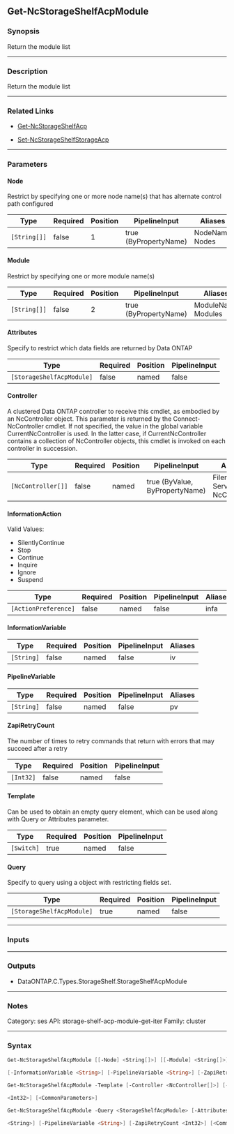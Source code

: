 Get-NcStorageShelfAcpModule
---------------------------

### Synopsis
Return the module list

---

### Description

Return the module list

---

### Related Links
* [Get-NcStorageShelfAcp](Get-NcStorageShelfAcp)

* [Set-NcStorageShelfStorageAcp](Set-NcStorageShelfStorageAcp)

---

### Parameters
#### **Node**
Restrict by specifying one or more node name(s) that has alternate control path configured

|Type        |Required|Position|PipelineInput        |Aliases           |
|------------|--------|--------|---------------------|------------------|
|`[String[]]`|false   |1       |true (ByPropertyName)|NodeName<br/>Nodes|

#### **Module**
Restrict by specifying one or more module name(s)

|Type        |Required|Position|PipelineInput        |Aliases               |
|------------|--------|--------|---------------------|----------------------|
|`[String[]]`|false   |2       |true (ByPropertyName)|ModuleName<br/>Modules|

#### **Attributes**
Specify to restrict which data fields are returned by Data ONTAP

|Type                     |Required|Position|PipelineInput|
|-------------------------|--------|--------|-------------|
|`[StorageShelfAcpModule]`|false   |named   |false        |

#### **Controller**
A clustered Data ONTAP controller to receive this cmdlet, as embodied by an NcController object.  This parameter is returned by the Connect-NcController cmdlet.  If not specified, the value in the global variable CurrentNcController is used.  In the latter case, if CurrentNcController contains a collection of NcController objects, this cmdlet is invoked on each controller in succession.

|Type              |Required|Position|PipelineInput                 |Aliases                          |
|------------------|--------|--------|------------------------------|---------------------------------|
|`[NcController[]]`|false   |named   |true (ByValue, ByPropertyName)|Filer<br/>Server<br/>NcController|

#### **InformationAction**

Valid Values:

* SilentlyContinue
* Stop
* Continue
* Inquire
* Ignore
* Suspend

|Type                |Required|Position|PipelineInput|Aliases|
|--------------------|--------|--------|-------------|-------|
|`[ActionPreference]`|false   |named   |false        |infa   |

#### **InformationVariable**

|Type      |Required|Position|PipelineInput|Aliases|
|----------|--------|--------|-------------|-------|
|`[String]`|false   |named   |false        |iv     |

#### **PipelineVariable**

|Type      |Required|Position|PipelineInput|Aliases|
|----------|--------|--------|-------------|-------|
|`[String]`|false   |named   |false        |pv     |

#### **ZapiRetryCount**
The number of times to retry commands that return with errors that may succeed after a retry

|Type     |Required|Position|PipelineInput|
|---------|--------|--------|-------------|
|`[Int32]`|false   |named   |false        |

#### **Template**
Can be used to obtain an empty query element, which can be used along with Query or Attributes parameter.

|Type      |Required|Position|PipelineInput|
|----------|--------|--------|-------------|
|`[Switch]`|true    |named   |false        |

#### **Query**
Specify to query using a object with restricting fields set.

|Type                     |Required|Position|PipelineInput|
|-------------------------|--------|--------|-------------|
|`[StorageShelfAcpModule]`|true    |named   |false        |

---

### Inputs

---

### Outputs
* DataONTAP.C.Types.StorageShelf.StorageShelfAcpModule

---

### Notes
Category: ses
API: storage-shelf-acp-module-get-iter
Family: cluster

---

### Syntax
```PowerShell
Get-NcStorageShelfAcpModule [[-Node] <String[]>] [[-Module] <String[]>] [-Attributes <StorageShelfAcpModule>] [-Controller <NcController[]>] [-InformationAction <ActionPreference>] 
```
```PowerShell
[-InformationVariable <String>] [-PipelineVariable <String>] [-ZapiRetryCount <Int32>] [<CommonParameters>]
```
```PowerShell
Get-NcStorageShelfAcpModule -Template [-Controller <NcController[]>] [-InformationAction <ActionPreference>] [-InformationVariable <String>] [-PipelineVariable <String>] [-ZapiRetryCount 
```
```PowerShell
<Int32>] [<CommonParameters>]
```
```PowerShell
Get-NcStorageShelfAcpModule -Query <StorageShelfAcpModule> [-Attributes <StorageShelfAcpModule>] [-Controller <NcController[]>] [-InformationAction <ActionPreference>] [-InformationVariable 
```
```PowerShell
<String>] [-PipelineVariable <String>] [-ZapiRetryCount <Int32>] [<CommonParameters>]
```
